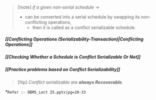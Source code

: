 >[!note] *if a given non-serial schedule ->*
>- can be converted into a serial schedule by swapping its non-conflicting operations,
>	- then it is called as a conflict serializable schedule.
##### *[[Conflicting Operations (Serializability-Transaction)|Conflicting Operations]]*
##### *[[Checking Whether a Schedule is Conflict Serializable Or Not]]*
##### *[[Practice problems based on Conflict Serializability]]*

>[!tip] *Conflict serializable are **always Recoverable**.*

*`Refer :- DBMS_Lect 25.pptx|pg=28-33`
